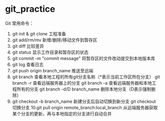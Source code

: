 # git_practice

Git 常用命令：
1. git init & git clone 工程准备
2. git add/rm/mv 新增/删除/移动文件到暂存区
3. git diff 比较差异
4. git status 显示工作目录和暂存区的状态
5. git commit -m "commit message" 将暂存区的文件改动提交到本地版本库
6. git log 查看日志
7. git push origin branch_name 推送至远端
8. git branch 查看本地工程的所有git分支名称（*表示当前工作区所在分支）
   git branch -r 查看远端服务器上的分支
   git branch -a 查看远端服务器和本地工程所有的分支
   git branch -d/D branch_name 删除本地分支（D表示强制删除）
9. git checkout -b branch_name 新建分支后自动切换到新分支
   git checkout 切换分支
10.git pull origin remote_branch:local_branch 从远端服务器获取某个分支的更新，再与本地指定的分支进行自动合并
   

